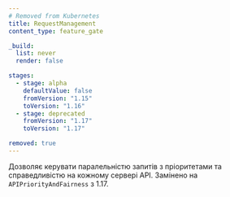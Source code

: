```yaml
---
# Removed from Kubernetes
title: RequestManagement
content_type: feature_gate

_build:
  list: never
  render: false

stages:
  - stage: alpha 
    defaultValue: false
    fromVersion: "1.15"
    toVersion: "1.16"
  - stage: deprecated
    fromVersion: "1.17"
    toVersion: "1.17"

removed: true
---
```

Дозволяє керувати паралельністю запитів з пріоритетами та справедливістю на кожному сервері API. Замінено на `APIPriorityAndFairness` з 1.17.
